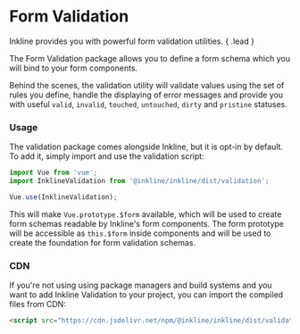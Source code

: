 # Form Validation
Inkline provides you with powerful form validation utilities. { .lead }

The Form Validation package allows you to define a form schema which you will bind to your form components. 

Behind the scenes, the validation utility will validate values using the set of rules you define, handle the displaying of error messages and provide you with useful `valid`, `invalid`, `touched`, `untouched`, `dirty` and `pristine` statuses.

### Usage

The validation package comes alongside Inkline, but it is opt-in by default. To add it, simply import and use the validation script:

~~~js
import Vue from 'vue';
import InklineValidation from '@inkline/inkline/dist/validation';

Vue.use(InklineValidation);
~~~

This will make `Vue.prototype.$form` available, which will be used to create form schemas readable by Inkline's form components. The form prototype will be accessible as `this.$form` inside components and will be used to create the foundation for form validation schemas.

### CDN

If you're not using using package managers and build systems and you want to add Inkline Validation to your project, you can import the compiled files from CDN:

~~~html
<script src="https://cdn.jsdelivr.net/npm/@inkline/inkline/dist/validation.js"></script>
~~~
